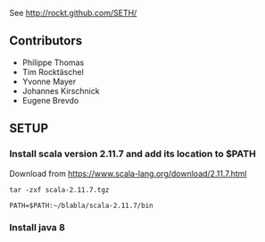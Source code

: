 
See http://rockt.github.com/SETH/

## Contributors
- Philippe Thomas
- Tim Rocktäschel
- Yvonne Mayer
- Johannes Kirschnick
- Eugene Brevdo

## SETUP
### Install scala version 2.11.7 and add its location to $PATH

Download from https://www.scala-lang.org/download/2.11.7.html

`tar -zxf scala-2.11.7.tgz`

`PATH=$PATH:~/blabla/scala-2.11.7/bin`

### Install java 8


